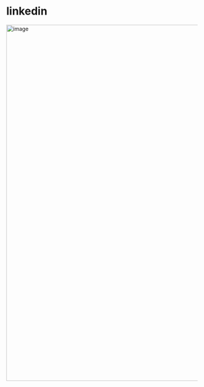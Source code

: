 # linkedin
<img width="938" alt="image" src="https://github.com/avinandan04/linkedin/assets/113305375/be1af55c-3fc1-456e-b380-d6f3e5686592">
